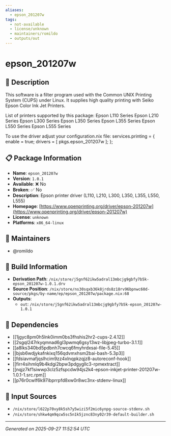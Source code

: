 ```yaml
---
aliases:
  - epson_201207w
tags:
  - not-available
  - license/unknown
  - maintainers/romildo
  - outputs/out
---
```


# epson_201207w

## 📝 Description

This software is a filter program used with the Common UNIX Printing
System (CUPS) under Linux. It supplies high quality printing with
Seiko Epson Color Ink Jet Printers.

List of printers supported by this package:
   Epson L110 Series
   Epson L210 Series
   Epson L300 Series
   Epson L350 Series
   Epson L355 Series
   Epson L550 Series
   Epson L555 Series

To use the driver adjust your configuration.nix file:
  services.printing = {
    enable = true;
    drivers = [ pkgs.epson_201207w ];
  };


## 📋 Package Information

- **Name**: `epson_201207w`
- **Version**: `1.0.1`
- **Available**: ❌ No
- **Broken**: ✅ No
- **Description**: Epson printer driver (L110, L210, L300, L350, L355, L550, L555)
- **Homepage**: [https://www.openprinting.org/driver/epson-201207w](https://www.openprinting.org/driver/epson-201207w)
- **License**: `unknown`
- **Platforms**: `x86_64-linux`
## 👥 Maintainers

- @romildo


## 🔧 Build Information

- **Derivation Path**: `/nix/store/j5gnf62ikw5adral13mbcjg9gbfy7b5k-epson_201207w-1.0.1.drv`
- **Source Position**: `/nix/store/ns30sqxb36k8jrds8z18rv96bpnwc60d-source/pkgs/by-name/ep/epson_201207w/package.nix:68`
- **Outputs**:
  - `out`:  `/nix/store/j5gnf62ikw5adral13mbcjg9gbfy7b5k-epson_201207w-1.0.1`

## 🔗 Dependencies

- [[1jgyc8pm0h5lnk0imm0bs3fhshis2hr2-cups-2.4.12]]
- [[2sgql247rkyqmnad6gl3pwmq6gsy13wz-libjpeg-turbo-3.1.1]]
- [[a8lks340bd5pdbnh7cwcq6fmyhrdxsai-file-5.45]]
- [[bjsb6wdjykafnkixq156qdvmxhsm2bai-bash-5.3p3]]
- [[fdsiavmafjqslhcim9zz4xlnqpkzqjz8-autoreconf-hook]]
- [[firr4sihmlq9b4kdgi2bpw3pdgygllc3-rpmextract]]
- [[nqjz7kf1siwwp3clz5zfspcdw94js2k4-epson-inkjet-printer-201207w-1.0.1-1.src.rpm]]
- [[p76r0cwlf6k97ibprrpfd8xw0r8wc3nx-stdenv-linux]]

## 📁 Input Sources

- `/nix/store/l622p70vy8k5sh7y5wizi5f2mic6ynpg-source-stdenv.sh`
- `/nix/store/shkw4qm9qcw5sc5n1k5jznc83ny02r39-default-builder.sh`

---
*Generated on 2025-09-27 11:52:54 UTC*
